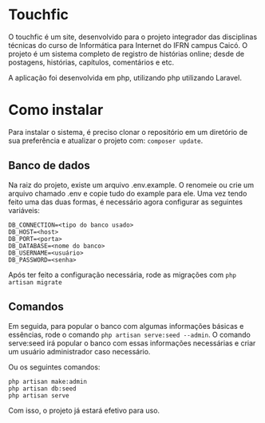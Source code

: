 # Touchfic

O touchfic é um site, desenvolvido para o projeto integrador das disciplinas técnicas do curso de Informática para Internet do IFRN campus Caicó. O projeto é um sistema completo de registro de histórias online; desde de postagens, histórias, capítulos, comentários e etc.

A aplicação foi desenvolvida em php, utilizando php utilizando Laravel.


# Como instalar

Para instalar o sistema, é preciso clonar o repositório em um diretório de sua preferência e atualizar o projeto com: `composer update`.

## Banco de dados

Na raiz do projeto, existe um arquivo .env.example. O renomeie ou crie um arquivo chamado .env e copie tudo do example para ele. Uma vez tendo feito uma das duas formas, é necessário agora configurar as seguintes variáveis:

```
DB_CONNECTION=<tipo do banco usado>
DB_HOST=<host>
DB_PORT=<porta>
DB_DATABASE=<nome do banco>
DB_USERNAME=<usuário>
DB_PASSWORD=<senha>
```
Após ter feito a configuração necessária, rode as migrações com `php artisan migrate`

## Comandos

Em seguida, para popular o banco com algumas informações básicas e essências, rode o comando `php artisan serve:seed --admin`. O comando serve:seed irá popular o banco com essas informações necessárias e criar um usuário administrador caso necessário.


Ou os seguintes comandos:

```
php artisan make:admin
php artisan db:seed
php artisan serve
```

Com isso, o projeto já estará efetivo para uso.